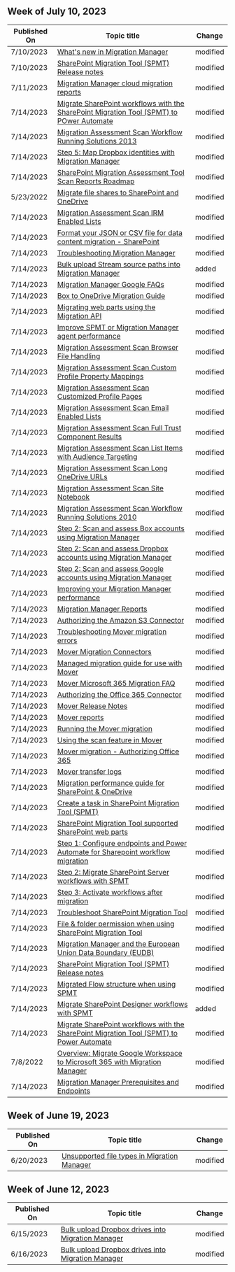 <!-- This file is generated automatically each week. Changes made to this file will be overwritten.-->



## Week of July 10, 2023


| Published On |Topic title | Change |
|------|------------|--------|
| 7/10/2023 | [What's new in Migration Manager](/SharepointMigration/mm-whats-new) | modified |
| 7/10/2023 | [SharePoint Migration Tool (SPMT) Release notes](/SharepointMigration/new-and-improved-features-in-the-sharepoint-migration-tool) | modified |
| 7/11/2023 | [Migration Manager cloud migration reports](/SharepointMigration/mm-cloud-reports) | modified |
| 7/14/2023 | [Migrate SharePoint workflows with the SharePoint Migration Tool (SPMT) to POwer Automate](/SharepointMigration/spmt-workflow-overview) | modified |
| 7/14/2023 | [Migration Assessment Scan Workflow Running Solutions 2013](/SharepointMigration/migration-assessment-scan-workflow-running-solutions-2013) | modified |
| 7/14/2023 | [Step 5: Map Dropbox identities with Migration Manager](/SharepointMigration/mm-dropbox-step5-map-identities) | modified |
| 7/14/2023 | [SharePoint Migration Assessment Tool Scan Reports Roadmap](/SharepointMigration/sharepoint-migration-assessment-toolscan-reports-roadmap) | modified |
| 5/23/2022 | [Migrate file shares to SharePoint and OneDrive](/SharepointMigration/fileshare-to-odsp-migration-guide) | modified |
| 7/14/2023 | [Migration Assessment Scan IRM Enabled Lists](/SharepointMigration/migration-assessment-scan-irm-enabled-lists) | modified |
| 7/14/2023 | [Format your JSON or CSV file for data content migration - SharePoint](/SharepointMigration/how-to-format-your-csv-file-for-data-content-migration) | modified |
| 7/14/2023 | [Troubleshooting Migration Manager](/SharepointMigration/mm-troubleshoot) | modified |
| 7/14/2023 | [Bulk upload Stream source paths into Migration Manager](/SharepointMigration/mm-stream-csv) | added |
| 7/14/2023 | [Migration Manager Google FAQs](/SharepointMigration/mm-faqs-google) | modified |
| 7/14/2023 | [Box to OneDrive Migration Guide](/SharepointMigration/box-to-onedrive-and-sharepoint-migration-guide) | modified |
| 7/14/2023 | [Migrating web parts using the Migration API](/SharepointMigration/migration-web-parts-migrationapi) | modified |
| 7/14/2023 | [Improve SPMT or Migration Manager agent performance](/SharepointMigration/spmt-performance-guidance) | modified |
| 7/14/2023 | [Migration Assessment Scan Browser File Handling](/SharepointMigration/migration-assessment-scan-browser-file-handling) | modified |
| 7/14/2023 | [Migration Assessment Scan Custom Profile Property Mappings](/SharepointMigration/migration-assessment-scan-custom-profile-property-mappings) | modified |
| 7/14/2023 | [Migration Assessment Scan Customized Profile Pages](/SharepointMigration/migration-assessment-scan-customized-profile-pages) | modified |
| 7/14/2023 | [Migration Assessment Scan Email Enabled Lists](/SharepointMigration/migration-assessment-scan-email-enabled-lists) | modified |
| 7/14/2023 | [Migration Assessment Scan Full Trust Component Results](/SharepointMigration/migration-assessment-scan-full-trust-component-results) | modified |
| 7/14/2023 | [Migration Assessment Scan List Items with Audience Targeting](/SharepointMigration/migration-assessment-scan-list-items-audience-targeting) | modified |
| 7/14/2023 | [Migration Assessment Scan Long OneDrive URLs](/SharepointMigration/migration-assessment-scan-long-onedrive-urls) | modified |
| 7/14/2023 | [Migration Assessment Scan Site Notebook](/SharepointMigration/migration-assessment-scan-site-notebook) | modified |
| 7/14/2023 | [Migration Assessment Scan Workflow Running Solutions 2010](/SharepointMigration/migration-assessment-scan-workflow-running-solutions-2010) | modified |
| 7/14/2023 | [Step 2: Scan and assess Box accounts using Migration Manager](/SharepointMigration/mm-box-step2-scan-assess) | modified |
| 7/14/2023 | [Step 2: Scan and assess Dropbox accounts using Migration Manager](/SharepointMigration/mm-dropbox-step2-scan-assess) | modified |
| 7/14/2023 | [Step 2: Scan and assess Google accounts using Migration Manager](/SharepointMigration/mm-google-step2-scan-assess) | modified |
| 7/14/2023 | [Improving your Migration Manager performance](/SharepointMigration/mm-performance) | modified |
| 7/14/2023 | [Migration Manager Reports](/SharepointMigration/mm-reports) | modified |
| 7/14/2023 | [Authorizing the Amazon S3 Connector](/SharepointMigration/mover-amazons3) | modified |
| 7/14/2023 | [Troubleshooting Mover migration errors](/SharepointMigration/mover-error-faq) | modified |
| 7/14/2023 | [Mover Migration Connectors](/SharepointMigration/mover-manage-connectors) | modified |
| 7/14/2023 | [Managed migration guide for use with Mover](/SharepointMigration/mover-managed-migration-guide) | modified |
| 7/14/2023 | [Mover Microsoft 365 Migration FAQ](/SharepointMigration/mover-microsoft-365-faq) | modified |
| 7/14/2023 | [Authorizing the Office 365 Connector](/SharepointMigration/mover-o365) | modified |
| 7/14/2023 | [Mover Release Notes](/SharepointMigration/mover-release-notes) | modified |
| 7/14/2023 | [Mover reports](/SharepointMigration/mover-reports) | modified |
| 7/14/2023 | [Running the Mover migration](/SharepointMigration/mover-running-migration) | modified |
| 7/14/2023 | [Using the scan feature in Mover](/SharepointMigration/mover-scan) | modified |
| 7/14/2023 | [Mover migration - Authorizing Office 365](/SharepointMigration/mover-setup-m365-destination) | modified |
| 7/14/2023 | [Mover transfer logs](/SharepointMigration/mover-transfer-logs) | modified |
| 7/14/2023 | [Migration performance guide for SharePoint & OneDrive](/SharepointMigration/sharepoint-online-and-onedrive-migration-speed) | modified |
| 7/14/2023 | [Create a task in SharePoint Migration Tool (SPMT)](/SharepointMigration/spmt-create-task) | modified |
| 7/14/2023 | [SharePoint Migration Tool supported SharePoint web parts](/SharepointMigration/spmt-supported-webparts) | modified |
| 7/14/2023 | [Step 1: Configure endpoints and Power Automate for Sharepoint workflow migration](/SharepointMigration/spmt-workflow-step1) | modified |
| 7/14/2023 | [Step 2: Migrate SharePoint Server workflows with SPMT](/SharepointMigration/spmt-workflow-step2) | modified |
| 7/14/2023 | [Step 3: Activate workflows after migration](/SharepointMigration/spmt-workflow-step3) | modified |
| 7/14/2023 | [Troubleshoot SharePoint Migration Tool](/SharepointMigration/troubleshooting-common-spmt-issues) | modified |
| 7/14/2023 | [File & folder permission when using SharePoint Migration Tool](/SharepointMigration/understanding-permissions-when-migrating) | modified |
| 7/14/2023 | [Migration Manager and the European Union Data Boundary (EUDB)](/SharepointMigration/mm-eudb) | modified |
| 7/14/2023 | [SharePoint Migration Tool (SPMT) Release notes](/SharepointMigration/new-and-improved-features-in-the-sharepoint-migration-tool) | modified |
| 7/14/2023 | [Migrated Flow structure when using SPMT](/SharepointMigration/spmt-workflow-migrated-flows) | modified |
| 7/14/2023 | [Migrate SharePoint Designer workflows with SPMT](/SharepointMigration/spmt-workflow-migration-spd) | added |
| 7/14/2023 | [Migrate SharePoint workflows with the SharePoint Migration Tool (SPMT) to Power Automate](/SharepointMigration/spmt-workflow-overview) | modified |
| 7/8/2022 | [Overview: Migrate Google Workspace to Microsoft 365 with Migration Manager](/SharepointMigration/mm-google-overview) | modified |
| 7/14/2023 | [Migration Manager Prerequisites and Endpoints](/SharepointMigration/mm-prerequisites) | modified |


## Week of June 19, 2023


| Published On |Topic title | Change |
|------|------------|--------|
| 6/20/2023 | [Unsupported file types in Migration Manager](/SharepointMigration/mm-unsupported-files) | modified |


## Week of June 12, 2023


| Published On |Topic title | Change |
|------|------------|--------|
| 6/15/2023 | [Bulk upload Dropbox drives into Migration Manager](/SharepointMigration/mm-dropbox-bulk-upload-source-paths-csv) | modified |
| 6/16/2023 | [Bulk upload Dropbox drives into Migration Manager](/SharepointMigration/mm-dropbox-bulk-upload-source-paths-csv) | modified |
